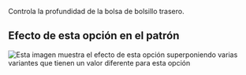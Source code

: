 Controla la profundidad de la bolsa de bolsillo trasero.

## Efecto de esta opción en el patrón

![Esta imagen muestra el efecto de esta opción superponiendo varias variantes que tienen un valor diferente para esta opción](charlie_backpocketdepth_sample.svg "Efecto de esta opción en el patrón")
